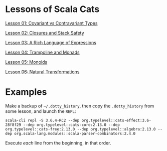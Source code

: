 Lessons of Scala Cats
=====================

[Lesson 01: Covariant vs Contravariant Types](https://github.com/sjbiaga/kittens/blob/main/covariant-1-contravariant/README.md)

[Lesson 02: Closures and Stack Safety](https://github.com/sjbiaga/kittens/blob/main/queens-1-native/README.md)

[Lesson 03: A Rich Language of Expressions](https://github.com/sjbiaga/kittens/blob/main/expr-01-trait/README.md)

[Lesson 04: Trampoline and Monads](https://github.com/sjbiaga/kittens/blob/main/queens-3-trampoline/README.md)

[Lesson 05: Monoids](https://github.com/sjbiaga/kittens/blob/main/monoid-1-option/README.md)

[Lesson 06: Natural Transformations](https://github.com/sjbiaga/kittens/blob/main/nat-2-trampoline/README.md)

Examples
========

Make a backup of `~/.dotty_history`, then copy the `.dotty_history` from some lesson, and launch the `REPL`:

    scala-cli repl -S 3.6.4-RC2 --dep org.typelevel::cats-effect:3.6-28f8f29 --dep org.typelevel::cats-core:2.13.0 --dep org.typelevel::cats-free:2.13.0 --dep org.typelevel::algebra:2.13.0 --dep org.scala-lang.modules::scala-parser-combinators:2.4.0

Execute _each_ line from the beginning, in that order.
